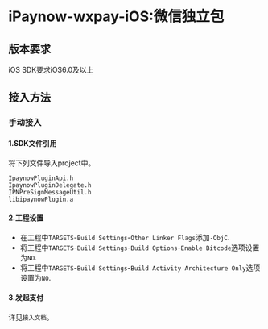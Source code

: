 # iPaynow-wxpay-iOS:微信独立包
## 版本要求
iOS SDK要求iOS6.0及以上

## 接入方法
### 手动接入
#### 1.SDK文件引用
将下列文件导入project中。

```
IpaynowPluginApi.h
IpaynowPluginDelegate.h
IPNPreSignMessageUtil.h
libipaynowPlugin.a
```
#### 2.工程设置
* 在工程中`TARGETS`-`Build Settings`-`Other Linker Flags`添加`-ObjC`.
* 将工程中`TARGETS`-`Build Settings`-`Build Options`-`Enable Bitcode`选项设置为`NO`.
* 将工程中`TARGETS`-`Build Settings`-`Build Activity Architecture Only`选项设置为`NO`.

#### 3.发起支付
详见`接入文档`。

